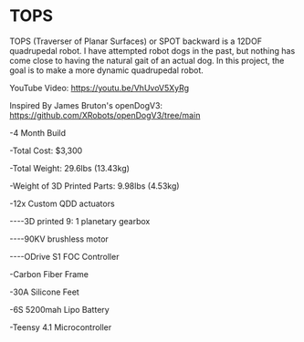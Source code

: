 # TOPS
TOPS (Traverser of Planar Surfaces) or SPOT backward is a 12DOF quadrupedal robot. I have attempted robot dogs in the past, but nothing has come close to having the natural gait of an actual dog. In this project, the goal is to make a more dynamic quadrupedal robot.

YouTube Video: https://youtu.be/VhUvoV5XyRg

Inspired By James Bruton's openDogV3: https://github.com/XRobots/openDogV3/tree/main

-4 Month Build

-Total Cost: $3,300

-Total Weight: 29.6lbs (13.43kg)

-Weight of 3D Printed Parts: 9.98lbs (4.53kg)

-12x Custom QDD actuators 

  ----3D printed 9: 1 planetary gearbox

  ----90KV brushless motor

  ----ODrive S1 FOC Controller

-Carbon Fiber Frame

-30A Silicone Feet

-6S 5200mah Lipo Battery

-Teensy 4.1 Microcontroller
